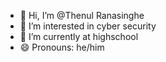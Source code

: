 - 👋 Hi, I’m @Thenul Ranasinghe 
- 👀 I’m interested in cyber security 
- 🌱 I’m currently at highschool 
- 😄 Pronouns: he/him

<!---
ThenulRan/ThenulRan is a ✨ special ✨ repository because its `README.md` (this file) appears on your GitHub profile.
You can click the Preview link to take a look at your changes.
--->
